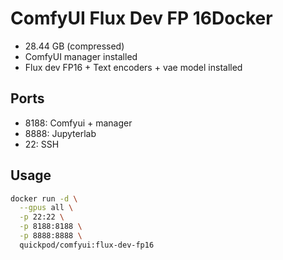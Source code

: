 # ComfyUI Flux Dev FP 16Docker
- 28.44 GB (compressed)
- ComfyUI manager installed
- Flux dev FP16 + Text encoders + vae model installed

## Ports
- 8188: Comfyui + manager
- 8888: Jupyterlab
- 22: SSH

## Usage

```bash
docker run -d \
  --gpus all \
  -p 22:22 \
  -p 8188:8188 \
  -p 8888:8888 \
  quickpod/comfyui:flux-dev-fp16
```